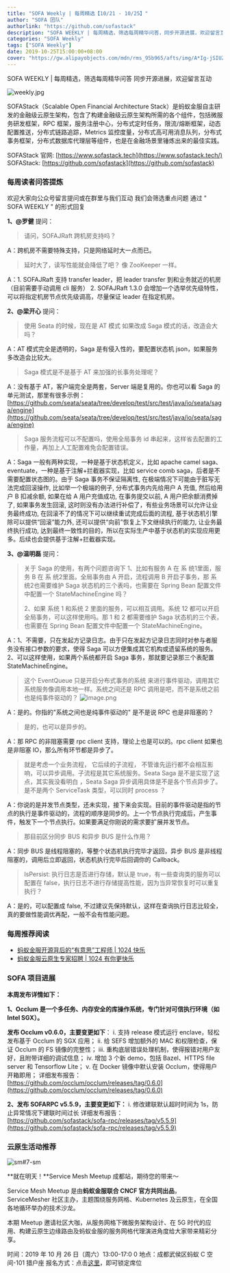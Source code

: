 ```yaml
---
title: "SOFA Weekly | 每周精选【10/21 - 10/25】"
author: "SOFA 团队"
authorlink: "https://github.com/sofastack"
description: "SOFA WEEKLY | 每周精选，筛选每周精华问答，同步开源进展，欢迎留言互动。"
categories: "SOFA Weekly"
tags: ["SOFA Weekly"]
date: 2019-10-25T15:00:00+08:00
cover: "https://gw.alipayobjects.com/mdn/rms_95b965/afts/img/A*Ig-jSIUZWx0AAAAAAAAAAAAAARQnAQ"
---
```


SOFA WEEKLY | 每周精选，筛选每周精华问答
同步开源进展，欢迎留言互动

![weekly.jpg](https://gw.alipayobjects.com/mdn/rms_95b965/afts/img/A*ARgKS6SuU7YAAAAAAAAAAAAAARQnAQ)

SOFAStack（Scalable Open Financial Architecture Stack）是蚂蚁金服自主研发的金融级云原生架构，包含了构建金融级云原生架构所需的各个组件，包括微服务研发框架，RPC 框架，服务注册中心，分布式定时任务，限流/熔断框架，动态配置推送，分布式链路追踪，Metrics 监控度量，分布式高可用消息队列，分布式事务框架，分布式数据库代理层等组件，也是在金融场景里锤炼出来的最佳实践。

SOFAStack 官网: [https://www.sofastack.tech](https://www.sofastack.tech/)
SOFAStack: [https://github.com/sofastack](https://github.com/sofastack)

### 每周读者问答提炼

欢迎大家向公众号留言提问或在群里与我们互动
我们会筛选重点问题
通过 " SOFA WEEKLY " 的形式回复

**1、@罗健** 提问：

> 请问，SOFAJRaft 跨机房支持吗？

A：跨机房不需要特殊支持，只是网络延时大一点而已。

> 延时大了，读写性能就会降低了吧？ 像 ZooKeeper 一样。

A：1. SOFAJRaft 支持 transfer leader，把 leader transfer 到和业务就近的机房（目前需要手动调用 cli 服务） 2. SOFAJRaft 1.3.0 会增加一个选举优先级特性，可以将指定机房节点优先级调高，尽量保证 leader 在指定机房。

**2、@梁开心** 提问：

> 使用 Seata 的时候，现在是 AT 模式 如果改成 Saga 模式的话，改造会大吗？

A：AT 模式完全是透明的，Saga 是有侵入性的，要配置状态机 json，如果服务多改造会比较大。

> Saga 模式是不是基于 AT 来加强的长事务处理呢？

A：没有基于 AT，客户端完全是两套，Server 端是复用的。你也可以看 Saga 的单元测试，那里有很多示例：[https://github.com/seata/seata/tree/develop/test/src/test/java/io/seata/saga/engine](https://github.com/seata/seata/tree/develop/test/src/test/java/io/seata/saga/engine)

> Saga 服务流程可以不配置吗，使用全局事务 id 串起来，这样省去配置的工作量，再加上人工配置难免会配置错误。

A：Saga 一般有两种实现，一种是基于状态机定义，比如 apache camel saga、eventuate，一种是基于注解+拦截器实现，比如 service comb saga，后者是不需要配置状态图的。由于 Saga 事务不保证隔离性, 在极端情况下可能由于脏写无法完成回滚操作, 比如举一个极端的例子, 分布式事务内先给用户 A 充值, 然后给用户 B 扣减余额, 如果在给 A 用户充值成功, 在事务提交以前, A 用户把余额消费掉了, 如果事务发生回滚, 这时则没有办法进行补偿了，有些业务场景可以允许让业务最终成功, 在回滚不了的情况下可以继续重试完成后面的流程, 基于状态机引擎除可以提供“回滚”能力外, 还可以提供“向前”恢复上下文继续执行的能力, 让业务最终执行成功, 达到最终一致性的目的，所以在实际生产中基于状态机的实现应用更多。后续也会提供基于注解+拦截器实现。

**3、@温明磊** 提问：

> 关于 Saga 的使用，有两个问题咨询下
> 1、比如有服务 A 在 系   统1里面，服务 B 在 系   统2里面。全局事务由 A 开启，流程调用 B 开启子事务，那 系   统2也需要维护 Saga 状态机的三个表吗，也需要在 Spring Bean 配置文件中配置一个 StateMachineEngine 吗？
> 
> 2、如果 系统 1 和系统 2 里面的服务，可以相互调用。系统 12 都可以开启全局事务，可以这样使用吗。那 1 和 2 都需要维护 Saga 状态机的三个表，也需要在 Spring Bean 配置文件中配置一个 StateMachineEngine。

A：1、不需要，只在发起方记录日志。由于只在发起方记录日志同时对参与者服务没有接口参数的要求，使得 Saga 可以方便集成其它机构或遗留系统的服务。
2、可以这样使用，如果两个系统都开启 Saga 事务，那就要记录那三个表配置 StateMachineEngine。

> 这个 EventQueue 只是开启分布式事务的系统  来进行事件驱动，调用其它系统服务像调用本地一样。系统之间还是 RPC 调用是吧，而不是系统之前也是纯事件驱动的？
> ![image.png](https://cdn.nlark.com/yuque/0/2019/png/226702/1571986864418-51532d55-8b29-4470-b4a6-7358795fbbd6.png)

A：是的。你指的"系统之间也是纯事件驱动的" 是不是说 RPC 也是非阻塞的？

> 是的，也可以是异步的。

A：那 RPC 的非阻塞需要 rpc client 支持，理论上也是可以的。rpc client 如果也是非阻塞 IO，那么所有环节都是异步了。

> 就是考虑一个业务流程， 它后续的子流程， 不管谁先运行都不会相互影响，可以异步调用。子流程是其它系统服务。Seata Saga 是不是实现了这点，其实我没看明白 ，Seata Saga 异步调用具体是不是各个节点异步了。是不是两个 ServiceTask 类型，可以同时 process ？

A：你说的是并发节点类型，还未实现，接下来会实现。目前的事件驱动是指的节点的执行是事件驱动的，流程的顺序是同步的。上一个节点执行完成后，产生事件，触发下一个节点执行。如果要满足你刚说的需求要扩展并发节点。

> 那目前区分同步 BUS 和异步 BUS 是什么作用？

A：同步 BUS 是线程阻塞的，等整个状态机执行完毕才返回，异步 BUS 是非线程阻塞的，调用后立即返回，状态机执行完毕后回调你的 Callback。

> IsPersist: 执行日志是否进行存储，默认是 true，有一些查询类的服务可以配置在 false，执行日志不进行存储提高性能，因为当异常恢复时可以重复执行？

A：是的，可以配置成 false, 不过建议先保持默认，这样在查询执行日志比较全，真的要做性能调优再配，一般不会有性能问题。

### 每周推荐阅读

- [蚂蚁金服开源背后的“有意思”工程师 | 1024 快乐](/blog/ant-financial-happy-1024/)
- [蚂蚁金服云原生专家招聘 | 1024 有你更快乐](http://mp.weixin.qq.com/s?__biz=MzUzMzU5Mjc1Nw==&mid=2247485512&idx=2&sn=2fb125b1bc0f363fb581538f88821782&chksm=faa0e792cdd76e84c71e7084481872e3fd53d358e0e18ad1532c5848dd5d73314bcf3055327c&scene=21)

### SOFA 项目进展

**本周发布详情如下：**

**1、Occlum 是一个多任务、内存安全的库操作系统，专门针对可信执行环境（如 Intel SGX）。**

**发布 Occlum v0.6.0，主要变更如下**：
i. 支持 release 模式运行 enclave，轻松发布基于 Occlum 的 SGX 应用；
ii. 给 SEFS 增加额外的 MAC 和权限检查，保证 Occlum 的 FS 镜像的完整性；
iii. 重构底层错误处理机制，使得报错对用户友好，且附带详细的调试信息；
iv. 增加 3 个新 demo，包括 Bazel、HTTPS file server 和 Tensorflow Lite；
v. 在 Docker 镜像中默认安装 Occlum，使得用户开箱即用；
详细发布报告：
[https://github.com/occlum/occlum/releases/tag/0.6.0](https://github.com/occlum/occlum/releases/tag/0.6.0)

**2、发布 SOFARPC v5.5.9，主要变更如下：**
i. 修改建联默认超时时间为 1s，防止异常情况下建联时间过长
详细发布报告：
[https://github.com/sofastack/sofa-rpc/releases/tag/v5.5.9](https://github.com/sofastack/sofa-rpc/releases/tag/v5.5.9)

### 云原生活动推荐

![sm#7-sm](https://cdn.nlark.com/yuque/0/2019/jpeg/226702/1571384698338-771b8dde-11f4-4967-9e3f-63ff2535ff6d.jpeg)

**就在明天！**Service Mesh Meetup 成都站，期待您的带来～

Service Mesh Meetup 是由**蚂蚁金服联合 CNCF 官方共同出品**，ServiceMesher 社区主办，主题围绕服务网格、Kubernetes 及云原生，在全国各地循环举办的技术沙龙。

本期 Meetup 邀请社区大咖，从服务网格下微服务架构设计、在 5G 时代的应用、构建云原生边缘路由及蚂蚁金服的服务网格代理演进角度给大家带来精彩分享。

时间：2019 年 10 月 26 日（周六）13:00-17:0
0 地点：成都武侯区蚂蚁 C 空间-101 猎户座
报名方式：点击[这里](https://tech.antfin.com/community/activities/949)，即可锁定席位